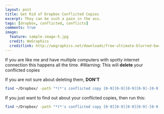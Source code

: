 ```yaml
---
layout: post
title: Get Rid of Dropbox Conflicted Copies
excerpt: They can be such a pain in the ass.
tags: [dropbox, conflicted, conflicts]
comments: true
image:
  feature: sample-image-5.jpg
  credit: WeGraphics
  creditlink: http://wegraphics.net/downloads/free-ultimate-blurred-background-pack/
---
```


If you are like me and have multiple computers with spotty internet connection this happens all the time.
#Warning: This will **delete** your conflicted copies

If you are not sure about deleting them, **DON'T**

```bash
find ~/Dropbox/ -path "*(*'s conflicted copy [0-9][0-9][0-9][0-9]-[0-9][0-9]-[0-9][0-9]*" -exec rm -f {} \;
```

If you just want to find out about your conflicted copies, then run this:

```bash
find ~/Dropbox/ -path "*(*'s conflicted copy [0-9][0-9][0-9][0-9]-[0-9][0-9]-[0-9][0-9]*" -print
```
